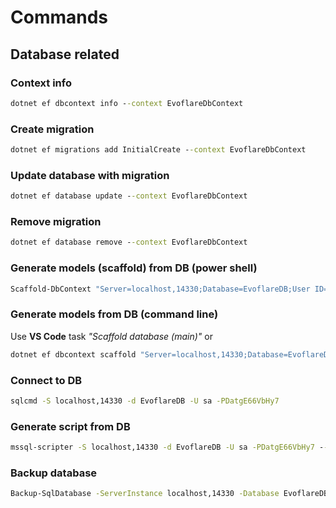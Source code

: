 # Commands

## Database related

### Context info

```cmd
dotnet ef dbcontext info --context EvoflareDbContext
```

### Create migration

```cmd
dotnet ef migrations add InitialCreate --context EvoflareDbContext
```

### Update database with migration

```cmd
dotnet ef database update --context EvoflareDbContext
```

### Remove migration

```cmd
dotnet ef database remove --context EvoflareDbContext
```

### Generate models (scaffold) from DB (power shell)

```cmd
Scaffold-DbContext "Server=localhost,14330;Database=EvoflareDB;User ID=sa;Password=DatgE66VbHy7" Microsoft.EntityFrameworkCore.SqlServer -OutputDir Models -Force -Schema dbo -Context "EvoflareDbContext"
```

### Generate models from DB (command line)

Use **VS Code** task *"Scaffold database (main)"* or  

```cmd
dotnet ef dbcontext scaffold "Server=localhost,14330;Database=EvoflareDB;User ID=sa;Password=DatgE66VbHy7" Microsoft.EntityFrameworkCore.SqlServer -c EvoflareDbContext -o Models -v --context-dir Data --schema dbo --data-annotations --force"
```

### Connect to DB

```cmd
sqlcmd -S localhost,14330 -d EvoflareDB -U sa -PDatgE66VbHy7
```

### Generate script from DB

```cmd
mssql-scripter -S localhost,14330 -d EvoflareDB -U sa -PDatgE66VbHy7 --schema-and-data --exclude-headers --include-schemas dbo  > init.sql
```

### Backup database

```cmd
Backup-SqlDatabase -ServerInstance localhost,14330 -Database EvoflareDB -BackupAction Database
```
